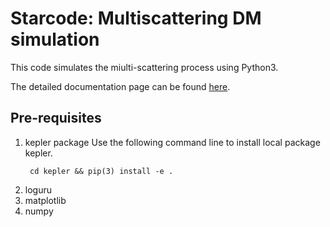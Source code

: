 # Starcode: Multiscattering DM simulation
This code simulates the miulti-scattering process using Python3.

The detailed documentation page can be found [here](https://kittenk531.github.io/starcode-track).

## Pre-requisites
1. kepler package
   Use the following command line to install local package kepler.
   ```
    cd kepler && pip(3) install -e .
   ```
2. loguru
3. matplotlib
4. numpy